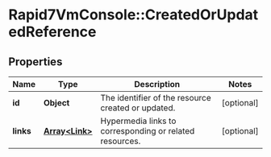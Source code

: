 # Rapid7VmConsole::CreatedOrUpdatedReference

## Properties
Name | Type | Description | Notes
------------ | ------------- | ------------- | -------------
**id** | **Object** | The identifier of the resource created or updated. | [optional] 
**links** | [**Array&lt;Link&gt;**](Link.md) | Hypermedia links to corresponding or related resources. | [optional] 


